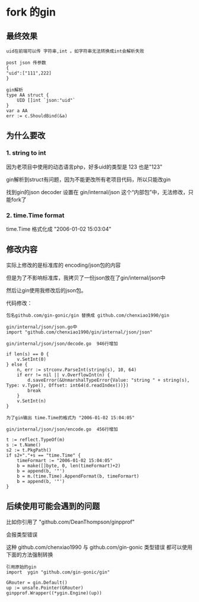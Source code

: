 # fork 的gin

## 最终效果
```
uid在前端可以传 字符串,int 。如字符串无法转换成int会解析失败

post json 传参数
{
"uid":["111",222]
}

gin解析
type AA struct {
	UID []int `json:"uid"`
}
var a AA
err := c.ShouldBind(&a)
```

## 为什么要改

### 1. string to int
因为老项目中使用的动态语言php，好多uid的类型是 123 也是"123" 

gin解析到struct有问题，因为不能更改所有老项目代码，所以只能改gin

找到gin的json decoder 设置在 gin/internal/json 这个“内部包”中，无法修改，只能fork了

### 2. time.Time format
time.Time 格式化成 "2006-01-02 15:03:04"

## 修改内容

实际上修改的是标准库的 encoding/json包的内容

但是为了不影响标准库，我拷贝了一份json放在了gin/internal/json中

然后让gin使用我修改后的json包。

代码修改：

```
包名github.com/gin-gonic/gin 替换成 github.com/chenxiao1990/gin
```

```
gin/internal/json/json.go中
import "github.com/chenxiao1990/gin/internal/json/json"

```

```
gin/internal/json/json/decode.go  946行增加

if len(s) == 0 {
	v.SetInt(0)
} else {
	n, err := strconv.ParseInt(string(s), 10, 64)
	if err != nil || v.OverflowInt(n) {
		d.saveError(&UnmarshalTypeError{Value: "string " + string(s), Type: v.Type(), Offset: int64(d.readIndex())})
		break
	}
	v.SetInt(n)
}
```

```
为了gin输出 time.Time的格式为 "2006-01-02 15:04:05"

gin/internal/json/json/encode.go  456行增加

t := reflect.TypeOf(m)
s := t.Name()
s2 := t.PkgPath()
if s2+"."+s == "time.Time" {
	timeFormart := "2006-01-02 15:04:05"
	b = make([]byte, 0, len(timeFormart)+2)
	b = append(b, '"')
	b = m.(time.Time).AppendFormat(b, timeFormart)
	b = append(b, '"')
}
```

## 后续使用可能会遇到的问题

比如你引用了 "github.com/DeanThompson/ginpprof"

会报类型错误

这种 github.com/chenxiao1990 与 github.com/gin-gonic 类型错误 都可以使用下面的方法强制转换

```
引用原始的gin  
import  ygin "github.com/gin-gonic/gin"

GRouter = gin.Default()
up := unsafe.Pointer(GRouter)
ginpprof.Wrapper((*ygin.Engine)(up))
```